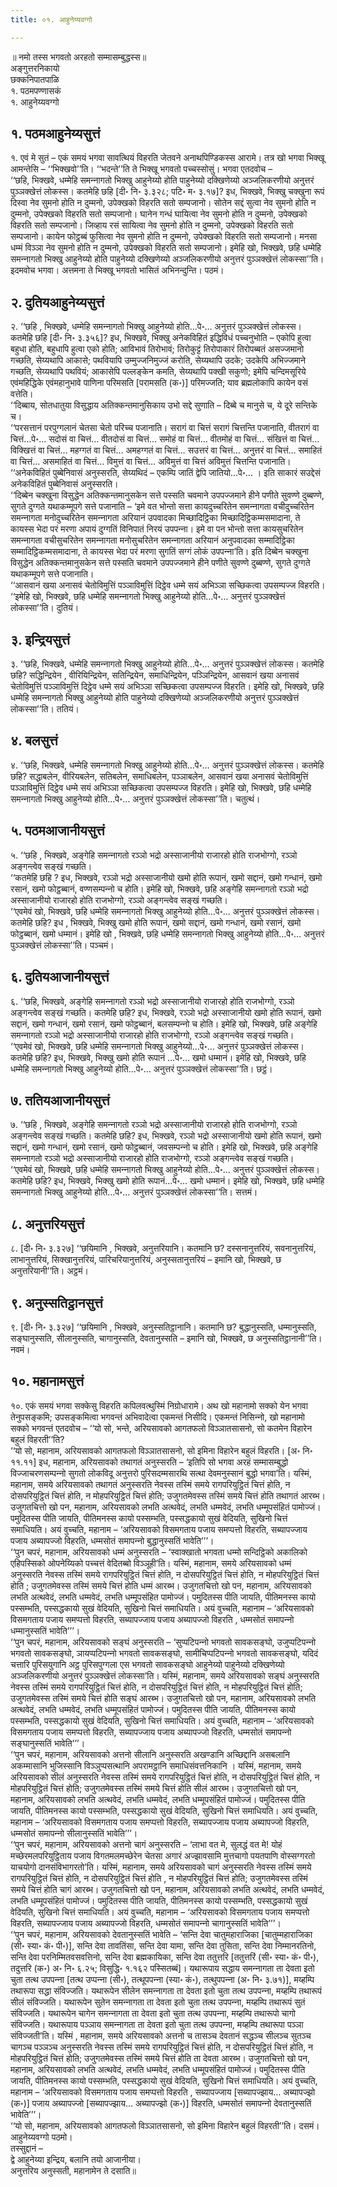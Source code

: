 ```yaml
---
title: ०१. आहुनेय्यवग्गो

---
```

॥ नमो तस्स भगवतो अरहतो सम्मासम्बुद्धस्स॥  
अङ्गुत्तरनिकायो  
छक्‍कनिपातपाळि  
१. पठमपण्णासकं  
१. आहुनेय्यवग्गो  


## १. पठमआहुनेय्यसुत्तं

१. एवं मे सुतं – एकं समयं भगवा सावत्थियं विहरति जेतवने अनाथपिण्डिकस्स आरामे। तत्र खो भगवा भिक्खू आमन्तेसि – ‘‘भिक्खवो’’ति। ‘‘भदन्ते’’ति ते भिक्खू भगवतो पच्‍चस्सोसुं। भगवा एतदवोच –  
‘‘छहि, भिक्खवे, धम्मेहि समन्‍नागतो भिक्खु आहुनेय्यो होति पाहुनेय्यो दक्खिणेय्यो अञ्‍जलिकरणीयो अनुत्तरं पुञ्‍ञक्खेत्तं लोकस्स। कतमेहि छहि [दी॰ नि॰ ३.३२८; पटि॰ म॰ ३.१७]? इध, भिक्खवे, भिक्खु चक्खुना रूपं दिस्वा नेव सुमनो होति न दुम्मनो, उपेक्खको विहरति सतो सम्पजानो। सोतेन सद्दं सुत्वा नेव सुमनो होति न दुम्मनो, उपेक्खको विहरति सतो सम्पजानो। घानेन गन्धं घायित्वा नेव सुमनो होति न दुम्मनो, उपेक्खको विहरति सतो सम्पजानो। जिव्हाय रसं सायित्वा नेव सुमनो होति न दुम्मनो, उपेक्खको विहरति सतो सम्पजानो। कायेन फोट्ठब्बं फुसित्वा नेव सुमनो होति न दुम्मनो, उपेक्खको विहरति सतो सम्पजानो। मनसा धम्मं विञ्‍ञा नेव सुमनो होति न दुम्मनो, उपेक्खको विहरति सतो सम्पजानो। इमेहि खो, भिक्खवे, छहि धम्मेहि समन्‍नागतो भिक्खु आहुनेय्यो होति पाहुनेय्यो दक्खिणेय्यो अञ्‍जलिकरणीयो अनुत्तरं पुञ्‍ञक्खेत्तं लोकस्सा’’ति।  
इदमवोच भगवा। अत्तमना ते भिक्खू भगवतो भासितं अभिनन्दुन्ति। पठमं।  


## २. दुतियआहुनेय्यसुत्तं

२. ‘‘छहि , भिक्खवे, धम्मेहि समन्‍नागतो भिक्खु आहुनेय्यो होति…पे॰… अनुत्तरं पुञ्‍ञक्खेत्तं लोकस्स। कतमेहि छहि [दी॰ नि॰ ३.३५६]? इध, भिक्खवे, भिक्खु अनेकविहितं इद्धिविधं पच्‍चनुभोति – एकोपि हुत्वा बहुधा होति, बहुधापि हुत्वा एको होति; आविभावं तिरोभावं; तिरोकुट्टं तिरोपाकारं तिरोपब्बतं असज्‍जमानो गच्छति, सेय्यथापि आकासे; पथवियापि उम्मुज्‍जनिमुज्‍जं करोति, सेय्यथापि उदके; उदकेपि अभिज्‍जमाने गच्छति, सेय्यथापि पथवियं; आकासेपि पल्‍लङ्केन कमति, सेय्यथापि पक्खी सकुणो; इमेपि चन्दिमसूरिये एवंमहिद्धिके एवंमहानुभावे पाणिना परिमसति [परामसति (क॰)] परिमज्‍जति; याव ब्रह्मलोकापि कायेन वसं वत्तेति।  
‘‘दिब्बाय, सोतधातुया विसुद्धाय अतिक्‍कन्तमानुसिकाय उभो सद्दे सुणाति – दिब्बे च मानुसे च, ये दूरे सन्तिके च।  
‘‘परसत्तानं परपुग्गलानं चेतसा चेतो परिच्‍च पजानाति। सरागं वा चित्तं सरागं चित्तन्ति पजानाति, वीतरागं वा चित्तं…पे॰… सदोसं वा चित्तं… वीतदोसं वा चित्तं… समोहं वा चित्तं… वीतमोहं वा चित्तं… संखित्तं वा चित्तं… विक्खित्तं वा चित्तं… महग्गतं वा चित्तं… अमहग्गतं वा चित्तं… सउत्तरं वा चित्तं… अनुत्तरं वा चित्तं… समाहितं वा चित्तं… असमाहितं वा चित्तं… विमुत्तं वा चित्तं… अविमुत्तं वा चित्तं अविमुत्तं चित्तन्ति पजानाति।  
‘‘अनेकविहितं पुब्बेनिवासं अनुस्सरति, सेय्यथिदं – एकम्पि जातिं द्वेपि जातियो…पे॰… । इति साकारं सउद्देसं अनेकविहितं पुब्बेनिवासं अनुस्सरति।  
‘‘दिब्बेन चक्खुना विसुद्धेन अतिक्‍कन्तमानुसकेन सत्ते पस्सति चवमाने उपपज्‍जमाने हीने पणीते सुवण्णे दुब्बण्णे, सुगते दुग्गते यथाकम्मूपगे सत्ते पजानाति – ‘इमे वत भोन्तो सत्ता कायदुच्‍चरितेन समन्‍नागता वचीदुच्‍चरितेन समन्‍नागता मनोदुच्‍चरितेन समन्‍नागता अरियानं उपवादका मिच्छादिट्ठिका मिच्छादिट्ठिकम्मसमादाना, ते कायस्स भेदा परं मरणा अपायं दुग्गतिं विनिपातं निरयं उपपन्‍ना। इमे वा पन भोन्तो सत्ता कायसुचरितेन समन्‍नागता वचीसुचरितेन समन्‍नागता मनोसुचरितेन समन्‍नागता अरियानं अनुपवादका सम्मादिट्ठिका सम्मादिट्ठिकम्मसमादाना, ते कायस्स भेदा परं मरणा सुगतिं सग्गं लोकं उपपन्‍ना’ति। इति दिब्बेन चक्खुना विसुद्धेन अतिक्‍कन्तमानुसकेन सत्ते पस्सति चवमाने उपपज्‍जमाने हीने पणीते सुवण्णे दुब्बण्णे, सुगते दुग्गते यथाकम्मूपगे सत्ते पजानाति।  
‘‘आसवानं खया अनासवं चेतोविमुत्तिं पञ्‍ञाविमुत्तिं दिट्ठेव धम्मे सयं अभिञ्‍ञा सच्छिकत्वा उपसम्पज्‍ज विहरति।  
‘‘इमेहि खो, भिक्खवे, छहि धम्मेहि समन्‍नागतो भिक्खु आहुनेय्यो होति…पे॰… अनुत्तरं पुञ्‍ञक्खेत्तं लोकस्सा’’ति। दुतियं।  


## ३. इन्द्रियसुत्तं

३. ‘‘छहि, भिक्खवे, धम्मेहि समन्‍नागतो भिक्खु आहुनेय्यो होति…पे॰… अनुत्तरं पुञ्‍ञक्खेत्तं लोकस्स। कतमेहि छहि? सद्धिन्द्रियेन , वीरियिन्द्रियेन, सतिन्द्रियेन, समाधिन्द्रियेन, पञ्‍ञिन्द्रियेन, आसवानं खया अनासवं चेतोविमुत्तिं पञ्‍ञाविमुत्तिं दिट्ठेव धम्मे सयं अभिञ्‍ञा सच्छिकत्वा उपसम्पज्‍ज विहरति। इमेहि खो, भिक्खवे, छहि धम्मेहि समन्‍नागतो भिक्खु आहुनेय्यो होति पाहुनेय्यो दक्खिणेय्यो अञ्‍जलिकरणीयो अनुत्तरं पुञ्‍ञक्खेत्तं लोकस्सा’’ति। ततियं।  


## ४. बलसुत्तं

४. ‘‘छहि, भिक्खवे, धम्मेहि समन्‍नागतो भिक्खु आहुनेय्यो होति…पे॰… अनुत्तरं पुञ्‍ञक्खेत्तं लोकस्स। कतमेहि छहि? सद्धाबलेन, वीरियबलेन, सतिबलेन, समाधिबलेन, पञ्‍ञाबलेन, आसवानं खया अनासवं चेतोविमुत्तिं पञ्‍ञाविमुत्तिं दिट्ठेव धम्मे सयं अभिञ्‍ञा सच्छिकत्वा उपसम्पज्‍ज विहरति। इमेहि खो, भिक्खवे, छहि धम्मेहि समन्‍नागतो भिक्खु आहुनेय्यो होति…पे॰… अनुत्तरं पुञ्‍ञक्खेत्तं लोकस्सा’’ति। चतुत्थं।  


## ५. पठमआजानीयसुत्तं

५. ‘‘छहि , भिक्खवे, अङ्गेहि समन्‍नागतो रञ्‍ञो भद्रो अस्साजानीयो राजारहो होति राजभोग्गो, रञ्‍ञो अङ्गन्त्वेव सङ्खं गच्छति।  
‘‘कतमेहि छहि ? इध, भिक्खवे, रञ्‍ञो भद्रो अस्साजानीयो खमो होति रूपानं, खमो सद्दानं, खमो गन्धानं, खमो रसानं, खमो फोट्ठब्बानं, वण्णसम्पन्‍नो च होति। इमेहि खो, भिक्खवे, छहि अङ्गेहि समन्‍नागतो रञ्‍ञो भद्रो अस्साजानीयो राजारहो होति राजभोग्गो, रञ्‍ञो अङ्गन्त्वेव सङ्खं गच्छति।  
‘‘एवमेवं खो, भिक्खवे, छहि धम्मेहि समन्‍नागतो भिक्खु आहुनेय्यो होति…पे॰… अनुत्तरं पुञ्‍ञक्खेत्तं लोकस्स। कतमेहि छहि? इध , भिक्खवे, भिक्खु खमो होति रूपानं, खमो सद्दानं, खमो गन्धानं, खमो रसानं, खमो फोट्ठब्बानं, खमो धम्मानं। इमेहि खो , भिक्खवे, छहि धम्मेहि समन्‍नागतो भिक्खु आहुनेय्यो होति…पे॰… अनुत्तरं पुञ्‍ञक्खेत्तं लोकस्सा’’ति। पञ्‍चमं।  


## ६. दुतियआजानीयसुत्तं

६. ‘‘छहि, भिक्खवे, अङ्गेहि समन्‍नागतो रञ्‍ञो भद्रो अस्साजानीयो राजारहो होति राजभोग्गो, रञ्‍ञो अङ्गन्त्वेव सङ्खं गच्छति। कतमेहि छहि? इध, भिक्खवे, रञ्‍ञो भद्रो अस्साजानीयो खमो होति रूपानं, खमो सद्दानं, खमो गन्धानं, खमो रसानं, खमो फोट्ठब्बानं, बलसम्पन्‍नो च होति। इमेहि खो, भिक्खवे, छहि अङ्गेहि समन्‍नागतो रञ्‍ञो भद्रो अस्साजानीयो राजारहो होति राजभोग्गो, रञ्‍ञो अङ्गन्त्वेव सङ्खं गच्छति।  
‘‘एवमेवं खो, भिक्खवे, छहि धम्मेहि समन्‍नागतो भिक्खु आहुनेय्यो…पे॰… अनुत्तरं पुञ्‍ञक्खेत्तं लोकस्स। कतमेहि छहि? इध, भिक्खवे, भिक्खु खमो होति रूपानं …पे॰… खमो धम्मानं। इमेहि खो, भिक्खवे, छहि धम्मेहि समन्‍नागतो भिक्खु आहुनेय्यो होति…पे॰… अनुत्तरं पुञ्‍ञक्खेत्तं लोकस्सा’’ति। छट्ठं।  


## ७. ततियआजानीयसुत्तं

७. ‘‘छहि , भिक्खवे, अङ्गेहि समन्‍नागतो रञ्‍ञो भद्रो अस्साजानीयो राजारहो होति राजभोग्गो, रञ्‍ञो अङ्गन्त्वेव सङ्खं गच्छति। कतमेहि छहि? इध, भिक्खवे, रञ्‍ञो भद्रो अस्साजानीयो खमो होति रूपानं, खमो सद्दानं, खमो गन्धानं, खमो रसानं, खमो फोट्ठब्बानं, जवसम्पन्‍नो च होति। इमेहि खो, भिक्खवे, छहि अङ्गेहि समन्‍नागतो रञ्‍ञो भद्रो अस्साजानीयो राजारहो होति राजभोग्गो, रञ्‍ञो अङ्गन्त्वेव सङ्खं गच्छति।  
‘‘एवमेवं खो, भिक्खवे, छहि धम्मेहि समन्‍नागतो भिक्खु आहुनेय्यो होति…पे॰… अनुत्तरं पुञ्‍ञक्खेत्तं लोकस्स। कतमेहि छहि? इध, भिक्खवे, भिक्खु खमो होति रूपानं…पे॰… खमो धम्मानं। इमेहि खो, भिक्खवे, छहि धम्मेहि समन्‍नागतो भिक्खु आहुनेय्यो होति…पे॰… अनुत्तरं पुञ्‍ञक्खेत्तं लोकस्सा’’ति। सत्तमं।  


## ८. अनुत्तरियसुत्तं

८. [दी॰ नि॰ ३.३२७] ‘‘छयिमानि , भिक्खवे, अनुत्तरियानि। कतमानि छ? दस्सनानुत्तरियं, सवनानुत्तरियं, लाभानुत्तरियं, सिक्खानुत्तरियं, पारिचरियानुत्तरियं, अनुस्सतानुत्तरियं – इमानि खो, भिक्खवे, छ अनुत्तरियानी’’ति। अट्ठमं।  


## ९. अनुस्सतिट्ठानसुत्तं

९. [दी॰ नि॰ ३.३२७] ‘‘छयिमानि , भिक्खवे, अनुस्सतिट्ठानानि। कतमानि छ? बुद्धानुस्सति, धम्मानुस्सति, सङ्घानुस्सति, सीलानुस्सति, चागानुस्सति, देवतानुस्सति – इमानि खो, भिक्खवे, छ अनुस्सतिट्ठानानी’’ति। नवमं।  


## १०. महानामसुत्तं

१०. एकं समयं भगवा सक्‍केसु विहरति कपिलवत्थुस्मिं निग्रोधारामे। अथ खो महानामो सक्‍को येन भगवा तेनुपसङ्कमि; उपसङ्कमित्वा भगवन्तं अभिवादेत्वा एकमन्तं निसीदि। एकमन्तं निसिन्‍नो, खो महानामो सक्‍को भगवन्तं एतदवोच – ‘‘यो सो, भन्ते, अरियसावको आगतफलो विञ्‍ञातसासनो, सो कतमेन विहारेन बहुलं विहरती’’ति?  
‘‘यो सो, महानाम, अरियसावको आगतफलो विञ्‍ञातसासनो, सो इमिना विहारेन बहुलं विहरति। [अ॰ नि॰ ११.११] इध, महानाम, अरियसावको तथागतं अनुस्सरति – ‘इतिपि सो भगवा अरहं सम्मासम्बुद्धो विज्‍जाचरणसम्पन्‍नो सुगतो लोकविदू अनुत्तरो पुरिसदम्मसारथि सत्था देवमनुस्सानं बुद्धो भगवा’ति। यस्मिं, महानाम, समये अरियसावको तथागतं अनुस्सरति नेवस्स तस्मिं समये रागपरियुट्ठितं चित्तं होति, न दोसपरियुट्ठितं चित्तं होति, न मोहपरियुट्ठितं चित्तं होति; उजुगतमेवस्स तस्मिं समये चित्तं होति तथागतं आरब्भ। उजुगतचित्तो खो पन, महानाम, अरियसावको लभति अत्थवेदं, लभति धम्मवेदं, लभति धम्मूपसंहितं पामोज्‍जं। पमुदितस्स पीति जायति, पीतिमनस्स कायो पस्सम्भति, पस्सद्धकायो सुखं वेदियति, सुखिनो चित्तं समाधियति। अयं वुच्‍चति, महानाम – ‘अरियसावको विसमगताय पजाय समप्पत्तो विहरति, सब्यापज्‍जाय पजाय अब्यापज्‍जो विहरति, धम्मसोतं समापन्‍नो बुद्धानुस्सतिं भावेति’’’।  
‘‘पुन चपरं, महानाम, अरियसावको धम्मं अनुस्सरति – ‘स्वाक्खातो भगवता धम्मो सन्दिट्ठिको अकालिको एहिपस्सिको ओपनेय्यिको पच्‍चत्तं वेदितब्बो विञ्‍ञूही’ति। यस्मिं, महानाम, समये अरियसावको धम्मं अनुस्सरति नेवस्स तस्मिं समये रागपरियुट्ठितं चित्तं होति, न दोसपरियुट्ठितं चित्तं होति, न मोहपरियुट्ठितं चित्तं होति ; उजुगतमेवस्स तस्मिं समये चित्तं होति धम्मं आरब्भ। उजुगतचित्तो खो पन, महानाम, अरियसावको लभति अत्थवेदं, लभति धम्मवेदं, लभति धम्मूपसंहित पामोज्‍जं। पमुदितस्स पीति जायति, पीतिमनस्स कायो पस्सम्भति, पस्सद्धकायो सुखं वेदियति, सुखिनो चित्तं समाधियति। अयं वुच्‍चति, महानाम – ‘अरियसावको विसमगताय पजाय समप्पत्तो विहरति, सब्यापज्‍जाय पजाय अब्यापज्‍जो विहरति , धम्मसोतं समापन्‍नो धम्मानुस्सतिं भावेति’’’।  
‘‘पुन चपरं, महानाम, अरियसावको सङ्घं अनुस्सरति – ‘सुप्पटिपन्‍नो भगवतो सावकसङ्घो, उजुप्पटिपन्‍नो भगवतो सावकसङ्घो, ञायप्पटिपन्‍नो भगवतो सावकसङ्घो, सामीचिप्पटिपन्‍नो भगवतो सावकसङ्घो, यदिदं चत्तारि पुरिसयुगानि अट्ठ पुरिसपुग्गला एस भगवतो सावकसङ्घो आहुनेय्यो पाहुनेय्यो दक्खिणेय्यो अञ्‍जलिकरणीयो अनुत्तरं पुञ्‍ञक्खेत्तं लोकस्सा’ति। यस्मिं, महानाम, समये अरियसावको सङ्घं अनुस्सरति नेवस्स तस्मिं समये रागपरियुट्ठितं चित्तं होति, न दोसपरियुट्ठितं चित्तं होति, न मोहपरियुट्ठितं चित्तं होति; उजुगतमेवस्स तस्मिं समये चित्तं होति सङ्घं आरब्भ। उजुगतचित्तो खो पन, महानाम, अरियसावको लभति अत्थवेदं, लभति धम्मवेदं, लभति धम्मूपसंहितं पामोज्‍जं। पमुदितस्स पीति जायति, पीतिमनस्स कायो पस्सम्भति, पस्सद्धकायो सुखं वेदियति, सुखिनो चित्तं समाधियति। अयं वुच्‍चति, महानाम – ‘अरियसावको विसमगताय पजाय समप्पत्तो विहरति, सब्यापज्‍जाय पजाय अब्यापज्‍जो विहरति, धम्मसोतं समापन्‍नो सङ्घानुस्सतिं भावेति’’’।  
‘‘पुन चपरं, महानाम, अरियसावको अत्तनो सीलानि अनुस्सरति अखण्डानि अच्छिद्दानि असबलानि अकम्मासानि भुजिस्सानि विञ्‍ञुप्पसत्थानि अपरामट्ठानि समाधिसंवत्तनिकानि । यस्मिं, महानाम, समये अरियसावको सीलं अनुस्सरति नेवस्स तस्मिं समये रागपरियुट्ठितं चित्तं होति, न दोसपरियुट्ठितं चित्तं होति, न मोहपरियुट्ठितं चित्तं होति; उजुगतमेवस्स तस्मिं समये चित्तं होति सीलं आरब्भ। उजुगतचित्तो खो पन, महानाम, अरियसावको लभति अत्थवेदं, लभति धम्मवेदं, लभति धम्मूपसंहितं पामोज्‍जं। पमुदितस्स पीति जायति, पीतिमनस्स कायो पस्सम्भति, पस्सद्धकायो सुखं वेदियति, सुखिनो चित्तं समाधियति। अयं वुच्‍चति, महानाम – ‘अरियसावको विसमगताय पजाय समप्पत्तो विहरति, सब्यापज्‍जाय पजाय अब्यापज्‍जो विहरति, धम्मसोतं समापन्‍नो सीलानुस्सतिं भावेति’’’।  
‘‘पुन चपरं, महानाम, अरियसावको अत्तनो चागं अनुस्सरति – ‘लाभा वत मे, सुलद्धं वत मे! योहं मच्छेरमलपरियुट्ठिताय पजाय विगतमलमच्छेरेन चेतसा अगारं अज्झावसामि मुत्तचागो पयतपाणि वोस्सग्गरतो याचयोगो दानसंविभागरतो’ति। यस्मिं, महानाम, समये अरियसावको चागं अनुस्सरति नेवस्स तस्मिं समये रागपरियुट्ठितं चित्तं होति, न दोसपरियुट्ठितं चित्तं होति , न मोहपरियुट्ठितं चित्तं होति; उजुगतमेवस्स तस्मिं समये चित्तं होति चागं आरब्भ। उजुगतचित्तो खो पन, महानाम, अरियसावको लभति अत्थवेदं, लभति धम्मवेदं, लभति धम्मूपसंहितं पामोज्‍जं। पमुदितस्स पीति जायति, पीतिमनस्स कायो पस्सम्भति, पस्सद्धकायो सुखं वेदियति, सुखिनो चित्तं समाधियति। अयं वुच्‍चति, महानाम – ‘अरियसावको विसमगताय पजाय समप्पत्तो विहरति, सब्यापज्‍जाय पजाय अब्यापज्‍जो विहरति, धम्मसोतं समापन्‍नो चागानुस्सतिं भावेति’’’।  
‘‘पुन चपरं, महानाम, अरियसावको देवतानुस्सतिं भावेति – ‘सन्ति देवा चातुमहाराजिका [चातुम्महाराजिका (सी॰ स्या॰ कं॰ पी॰)], सन्ति देवा तावतिंसा, सन्ति देवा यामा, सन्ति देवा तुसिता, सन्ति देवा निम्मानरतिनो, सन्ति देवा परनिम्मितवसवत्तिनो, सन्ति देवा ब्रह्मकायिका, सन्ति देवा ततुत्तरि [ततुत्तरिं (सी॰ स्या॰ कं॰ पी॰), तदुत्तरि (क॰) अ॰ नि॰ ६.२५; विसुद्धि॰ १.१६२ पस्सितब्बं]। यथारूपाय सद्धाय समन्‍नागता ता देवता इतो चुता तत्थ उपपन्‍ना [तत्थ उप्पन्‍ना (सी॰), तत्थूपपन्‍ना (स्या॰ कं॰), तत्थुपपन्‍ना (अ॰ नि॰ ३.७१)], मय्हम्पि तथारूपा सद्धा संविज्‍जति। यथारूपेन सीलेन समन्‍नागता ता देवता इतो चुता तत्थ उपपन्‍ना, मय्हम्पि तथारूपं सीलं संविज्‍जति। यथारूपेन सुतेन समन्‍नागता ता देवता इतो चुता तत्थ उपपन्‍ना, मय्हम्पि तथारूपं सुतं संविज्‍जति। यथारूपेन चागेन समन्‍नागता ता देवता इतो चुता तत्थ उपपन्‍ना, मय्हम्पि तथारूपो चागो संविज्‍जति। यथारूपाय पञ्‍ञाय समन्‍नागता ता देवता इतो चुता तत्थ उपपन्‍ना, मय्हम्पि तथारूपा पञ्‍ञा संविज्‍जती’ति। यस्मिं , महानाम, समये अरियसावको अत्तनो च तासञ्‍च देवतानं सद्धञ्‍च सीलञ्‍च सुतञ्‍च चागञ्‍च पञ्‍ञञ्‍च अनुस्सरति नेवस्स तस्मिं समये रागपरियुट्ठितं चित्तं होति, न दोसपरियुट्ठितं चित्तं होति, न मोहपरियुट्ठितं चित्तं होति; उजुगतमेवस्स तस्मिं समये चित्तं होति ता देवता आरब्भ। उजुगतचित्तो खो पन, महानाम, अरियसावको लभति अत्थवेदं, लभति धम्मवेदं, लभति धम्मूपसंहितं पामोज्‍जं। पमुदितस्स पीति जायति, पीतिमनस्स कायो पस्सम्भति, पस्सद्धकायो सुखं वेदियति, सुखिनो चित्तं समाधियति। अयं वुच्‍चति, महानाम – ‘अरियसावको विसमगताय पजाय समप्पत्तो विहरति , सब्यापज्‍जाय [सब्यापज्झाय… अब्यापज्झो (क॰)] पजाय अब्यापज्‍जो [सब्यापज्झाय… अब्यापज्झो (क॰)] विहरति, धम्मसोतं समापन्‍नो देवतानुस्सतिं भावेति’’’।  
‘‘यो सो, महानाम, अरियसावको आगतफलो विञ्‍ञातसासनो, सो इमिना विहारेन बहुलं विहरती’’ति। दसमं।  
आहुनेय्यवग्गो पठमो।  
तस्सुद्दानं –  
द्वे आहुनेय्या इन्द्रिय, बलानि तयो आजानीया।  
अनुत्तरिय अनुस्सती, महानामेन ते दसाति॥  